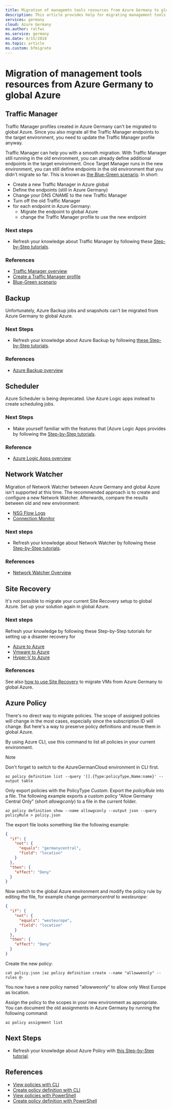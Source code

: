 ```yaml
---
title: Migration of managemtn tools resources from Azure Germany to global Azure
description: This article provides help for migrating management tools resources from Azure Germany to global Azure
services: germany
cloud: Azure Germany
ms.author: ralfwi 
ms.service: germany
ms.date: 8/15/2018
ms.topic: article
ms.custom: bfmigrate
---
```


# Migration of management tools resources from Azure Germany to global Azure

## Traffic Manager

Traffic Manager profiles created in Azure Germany can't be migrated to global Azure. Since you also migrate all the Traffic Manager endpoints to the target environment, you need to update the Traffic Manager profile anyway.

Traffic Manager can help you with a smooth migration. With Traffic Manager still running in the old environment, you can already define additional endpoints in the target environment. Once Target Manager runs in the new environment, you can still define endpoints in the old environment that you didn't migrate so far. This is known as [the Blue-Green scenario](https://azure.microsoft.com/blog/blue-green-deployments-using-azure-traffic-manager/). In short:

- Create a new Traffic Manager in Azure global
- Define the endpoints (still in Azure Germany)
- Change your DNS CNAME to the new Traffic Manager
- Turn off the old Traffic Manager
- for each endpoint in Azure Germany:
  - Migrate the endpoint to global Azure
  - change the Traffic Manager profile to use the new endpoint

### Next steps

- Refresh your knowledge about Traffic Manager by following these [Step-by-Step tutorials](https://docs.microsoft.com/azure/traffic-manager/#step-by-step-tutorials).

### References

- [Traffic Manager overview](../traffic-manager/traffic-manager-overview.md)
- [Create a Traffic Manager profile](../traffic-manager/traffic-manager-create-profile.md)
- [Blue-Green scenario](https://azure.microsoft.com/blog/blue-green-deployments-using-azure-traffic-manager/)








## Backup

Unfortunately, Azure Backup jobs and snapshots can't be migrated from Azure Germany to global Azure.

### Next Steps

- Refresh your knowledge about Azure Backup by following [these Step-by-Step tutorials](https://docs.microsoft.com/azure/backup/#step-by-step-tutorials).

### References

- [Azure Backup overview](../backup/backup-introduction-to-azure-backup.md)










## Scheduler

Azure Scheduler is being deprecated. Use Azure Logic apps instead to create scheduling jobs.

### Next Steps

- Make yourself familiar with the features that [Azure Logic Apps provides by following the [Step-by-Step tutorials](https://docs.microsoft.com/azure/logic-apps/#step-by-step-tutorials).

### Reference

- [Azure Logic Apps overview](../logic-apps/logic-apps-overview.md)











## Network Watcher

Migration of Network Watcher between Azure Germany and global Azure isn't supported at this time. The recommended approach is to create and configure a new Network Watcher. Afterwards, compare the results between old and new environment:

- [NSG Flow Logs](../network-watcher/network-watcher-nsg-flow-logging-portal.md)
- [Connection Monitor](../network-watcher/connection-monitor.md)

### Next steps

- Refresh your knowledge about Network Watcher by following these [Step-by-Step tutorials](https://docs.microsoft.com/azure/network-watcher/#step-by-step-tutorials).

### References

- [Network Watcher Overview](../network-watcher/network-watcher-monitoring-overview.md)













## Site Recovery

It's not possible to migrate your current Site Recovery setup to global Azure. Set up your solution again in global Azure.

### Next steps

Refresh your knowledge by following these Step-by-Step tutorials for setting up a disaster recovery for
- [Azure to Azure](https://docs.microsoft.com/azure/site-recovery/#azure-to-azure)
- [Vmware to Azure](https://docs.microsoft.com/azure/site-recovery/#vmware)
- [Hyper-V to Azure](https://docs.microsoft.com/azure/site-recovery/#hyper-v)

### References

See also [how to use Site Recovery](./germany-migration-compute.md#compute-iaas) to migrate VMs from Azure Germany to global Azure.













## Azure Policy

There's no direct way to migrate policies. The scope of assigned policies will change in the most cases, especially since the subscription ID will change. But here's a way to preserve policy definitions and reuse them in global Azure.

By using Azure CLI, use this command to list all policies in your current environment.
> [!NOTE]
> Don't forget to switch to the AzureGermanCloud environment in CLI first.

```azurecli
az policy definition list --query '[].{Type:policyType,Name:name}' --output table
```

Only export policies with the PolicyType *Custom*. Export the *policyRule* into a file. The following example exports a custom policy "Allow Germany Central Only" (short *allowgconly*) to a file in the current folder. 

```azurecli
az policy definition show --name allowgconly --output json --query policyRule > policy.json
```

The export file looks something like the following example:

```json
{
  "if": {
    "not": {
      "equals": "germanycentral",
      "field": "location"
    }
  },
  "then": {
    "effect": "Deny"
  }
}
```

Now switch to the global Azure environment and modify the policy rule by editing the file, for example change *germanycentral* to *westeurope*:

```json
{
  "if": {
    "not": {
      "equals": "westeurope",
      "field": "location"
    }
  },
  "then": {
    "effect": "Deny"
  }
}
```

Create the new policy:

```azurecli
cat policy.json |az policy definition create --name "allowweonly" --rules @-
```

You now have a new policy named "allowweonly" to allow only West Europe as location.

Assign the policy to the scopes in your new environment as appropriate. You can document the old assignments in Azure Germany by running the following command:

```azurecli
az policy assignment list
```

## Next Steps

- Refresh your knowledge about Azure Policy with [this Step-by-Step tutorial](../azure-policy/create-manage-policy.md).

## References

- [View policies with CLI](../azure-policy/create-manage-policy.md#view-policy-definitions-with-azure-cli)
- [Create policy definition with CLI](../azure-policy/create-manage-policy.md#create-a-policy-definition-with-azure-cli)
- [View policies with PowerShell](../azure-policy/create-manage-policy.md#view-policy-definitions-with-powershell)
- [Create policy definition with PowerShell](../azure-policy/create-manage-policy.md#create-a-policy-definition-with-powershell)
